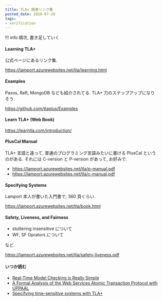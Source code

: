 ```yaml
---
title: TLA+ 関連リンク集
posted_date: 2020-07-28
tags:
- verification
---
```


!!! info
    順次, 書き足していく

#### Learning TLA+
公式ページにあるリンク集.

https://lamport.azurewebsites.net/tla/learning.html

#### Examples
Paxos, Raft, MongoDB なども紹介されてる. TLA+ 力のステップアップになりそう.

https://github.com/tlaplus/Examples


#### Learn TLA+ (Web Book)

https://learntla.com/introduction/


#### PlusCal Manual
TLA+ 言語と違って, 普通のプログラミング言語みたいに書ける PlusCal というのがある.
それには C-version と P-version があって, お好みで.

- https://lamport.azurewebsites.net/tla/p-manual.pdf
- https://lamport.azurewebsites.net/tla/c-manual.pdf


#### Specifying Systems
Lamport 本人が書いた入門書で, 360 頁くらい.

https://lamport.azurewebsites.net/tla/book.html

#### Safety, Liveness, and Fairness

- stuttering insensitive について
- WF, SF Oprators について

など.

https://lamport.azurewebsites.net/tla/safety-liveness.pdf


#### いつか読む

- [Real-Time Model Checking is Really Simple](https://lamport.azurewebsites.net/pubs/charme2005.pdf)
- [A Formal Analysis of the Web Services Atomic Transaction Protocol with UPPAAL](https://www.it.uu.se/research/group/darts/papers/texts/rvs10.pdf)
- [Specifying time-sensitive systems with TLA+](https://hal.inria.fr/file/index/docid/516164/filename/final.pdf)
